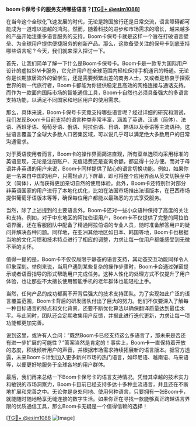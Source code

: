 **boom卡保号卡的服务支持哪些语言？[[TG💪+ @esim1088](https://t.me/s/esim1088)]**

在当今这个全球化飞速发展的时代，无论是跨国旅行还是日常交流，语言障碍都可能成为一道难以逾越的鸿沟。然而，随着科技的进步和市场需求的增长，越来越多的产品开始注重多语言服务的支持。Boom卡保号卡就是这样一个旨在打破语言壁垒、为全球用户提供便捷服务的创新产品。那么，这款备受关注的保号卡到底支持哪些语言呢？今天，我们就来深入探讨一下。

首先，让我们简单了解一下什么是Boom卡保号卡。Boom卡是一款专为国际用户设计的虚拟SIM卡服务，它允许用户在全球范围内轻松保持手机通讯的畅通。无论你是长期旅居海外的留学生，还是需要频繁出差的商务人士，又或者是热衷于探索世界的新一代旅行者，Boom卡都能为你提供稳定且高效的网络连接与通话支持。而作为一款面向国际市场的智能通信工具，Boom卡自然也必须具备强大的多语言支持功能，以满足不同国家和地区用户的使用需求。

那么，具体来说，Boom卡保号卡究竟支持哪些语言呢？经过详细的研究和测试，我们发现Boom卡目前支持的语言种类非常丰富，涵盖了英语、汉语（简体）、法语、西班牙语、葡萄牙语、俄语、阿拉伯语、日语、韩语以及泰语等主流语种。这些语言覆盖了全球大多数人口密集区域，可以说几乎可以满足绝大多数用户的日常沟通需求。

对于英语使用者而言，Boom卡的操作界面简洁直观，所有菜单选项均采用标准的英语呈现，无论是注册账户、充值话费还是查询余额，都显得十分方便。而对于母语并非英语的用户来说，Boom卡同样提供了贴心的语言切换功能。例如，如果你是一名来自中国的用户，只需轻点几下屏幕，即可将整个应用界面从英文切换至中文（简体），从而获得更加亲切自然的使用体验。此外，Boom卡还特别针对部分非英语国家的用户进行了本地化优化，比如在法国市场推出法语版本，在巴西市场提供葡萄牙语版本等等，确保每位用户都能以最熟悉的方式享受服务。

当然，除了上述提到的主要语言外，Boom卡还对一些小众语种保持了高度的关注和支持。例如，对于中东地区的阿拉伯语用户，Boom卡不仅提供了完整的阿拉伯语界面，还在客服团队中配备了精通阿拉伯语的专业人员，随时准备解答用户的疑问并解决各种问题。同样地，在亚洲其他地区如日本、韩国等地，Boom卡也根据当地的文化习惯和技术特点进行了相应的调整，力求让每一位用户都能感受到无微不至的关怀。

值得一提的是，Boom卡不仅仅局限于静态的语言支持，其动态交互功能同样令人印象深刻。举例来说，当用户遇到某些复杂的操作步骤时，Boom卡会通过弹窗提示或者语音指导的形式帮助用户完成任务。这种人性化的处理方式不仅提升了用户体验，也让那些不太擅长使用智能手机的老年群体也能轻松上手。

当然，任何产品的成功都离不开背后强大的技术支持团队。为了实现如此广泛的语言覆盖范围，Boom卡背后的研发团队付出了巨大的努力。他们不仅要深入了解每一种目标语言的特点和文化背景，还要不断优化算法以确保翻译质量达到最佳水平。与此同时，团队还会定期收集用户反馈，并据此进行迭代更新，力求让每一项功能都更加完善。

说到这里，或许有人会问：“既然Boom卡已经支持这么多语言了，那未来是否还有进一步扩展的可能性？”答案当然是肯定的！事实上，Boom卡一直保持着开放的态度，积极倾听用户的声音，并根据市场需求持续拓展新的语言版本。据官方透露，未来Boom卡计划加入更多新兴市场的热门语言，如印尼语、越南语、马来语等，以便更好地服务于全球各地的用户群体。

最后，我们再来总结一下Boom卡保号卡的语言支持情况。凭借其卓越的技术实力和敏锐的市场洞察力，Boom卡目前已经支持多达十多种主流语言，并且还在不断地扩展和完善之中。无论你是身处何地、使用何种语言，只要拥有一张Boom卡，就能随时随地畅享无缝连接的数字生活。如果你正在寻找一款能够真正跨越语言界限的优质通信工具，那么Boom卡无疑是一个值得信赖的选择！

[[TG💪+ @esim1088](https://t.me/s/esim1088) ![Image](https://i.postimg.cc/4NQfJmqS/Snipaste-2025-05-13-00-14-12.png)]